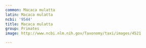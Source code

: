 ```yaml
---
common: Macaca mulatta
latin: Macaca mulatta
ncbi: '9544'
title: Macaca mulatta
group: Primates
image: http://www.ncbi.nlm.nih.gov/Taxonomy/taxi/images/4521

---
```

